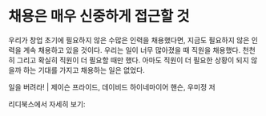 # 채용은 매우 신중하게 접근할 것
우리가 창업 초기에 필요하지 않은 수많은 인력을 채용했다면, 지금도 필요하지 않은 인력을 계속 채용하고 있을 것이다. 우리는 일이 너무 많아졌을 때 직원을 채용했다. 천천히 그리고 확실히 직원이 더 필요할 때만 했다. 아마도 직원이 더 필요한 상황이 되지 않을까 하는 기대를 가지고 채용하는 일은 없었다.

일을 버려라! | 제이슨 프라이드, 데이비드 하이네마이어 핸슨, 우미정 저

리디북스에서 자세히 보기: